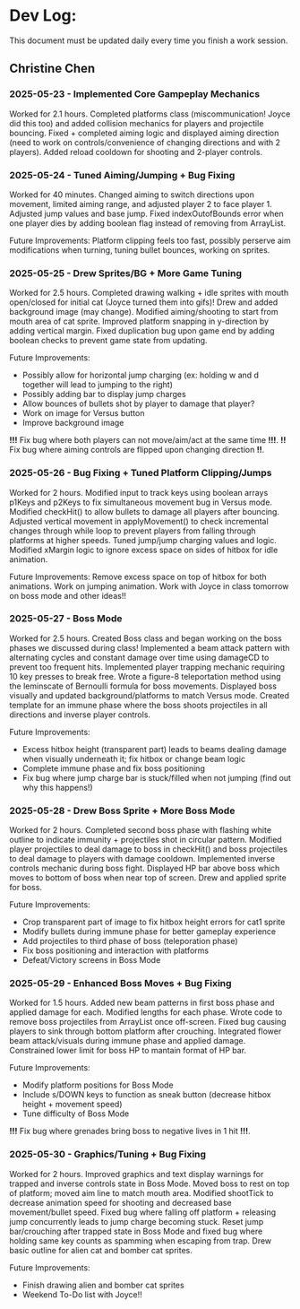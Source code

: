 # Dev Log:

This document must be updated daily every time you finish a work session.

## Christine Chen

### 2025-05-23 - Implemented Core Gampeplay Mechanics
Worked for 2.1 hours. Completed platforms class (miscommunication! Joyce did this too) and added collision mechanics for players and projectile bouncing. Fixed + completed aiming logic and displayed aiming direction (need to work on controls/convenience of changing directions and with 2 players). Added reload cooldown for shooting and 2-player controls.

### 2025-05-24 - Tuned Aiming/Jumping + Bug Fixing
Worked for 40 minutes. Changed aiming to switch directions upon movement, limited aiming range, and adjusted player 2 to face player 1. Adjusted jump values and base jump. Fixed indexOutofBounds error when one player dies by adding boolean flag instead of removing from ArrayList.

Future Improvements: Platform clipping feels too fast, possibly perserve aim modifications when turning, tuning bullet bounces, working on sprites.

### 2025-05-25 - Drew Sprites/BG + More Game Tuning
Worked for 2.5 hours. Completed drawing walking + idle sprites with mouth open/closed for initial cat (Joyce turned them into gifs)! Drew and added background image (may change). Modified aiming/shooting to start from mouth area of cat sprite. Improved platform snapping in y-direction by adding vertical margin. Fixed duplication bug upon game end by adding boolean checks to prevent game state from updating.

Future Improvements:
- Possibly allow for horizontal jump charging (ex: holding w and d together will lead to jumping to the right)
- Possibly adding bar to display jump charges
- Allow bounces of bullets shot by player to damage that player?
- Work on image for Versus button
- Improve background image

**!!!** Fix bug where both players can not move/aim/act at the same time **!!!**. **!!** Fix bug where aiming controls are flipped upon changing direction **!!**.

### 2025-05-26 - Bug Fixing + Tuned Platform Clipping/Jumps
Worked for 2 hours. Modified input to track keys using boolean arrays p1Keys and p2Keys to fix simultaneous movement bug in Versus mode. Modified checkHit() to allow bullets to damage all players after bouncing. Adjusted vertical movement in applyMovement() to check incremental changes through while loop to prevent players from falling through platforms at higher speeds. Tuned jump/jump charging values and logic. Modified xMargin logic to ignore excess space on sides of hitbox for idle animation.

Future Improvements: Remove excess space on top of hitbox for both animations. Work on jumping animation. Work with Joyce in class tomorrow on boss mode and other ideas!!

### 2025-05-27 - Boss Mode
Worked for 2.5 hours. Created Boss class and began working on the boss phases we discussed during class! Implemented a beam attack pattern with alternating cycles and constant damage over time using damageCD to prevent too frequent hits. Implemented player trapping mechanic requiring 10 key presses to break free. Wrote a figure-8 teleportation method using the leminscate of Bernoulli formula for boss movements. Displayed boss visually and updated background/platforms to match Versus mode. Created template for an immune phase where the boss shoots projectiles in all directions and inverse player controls.

Future Improvements:
- Excess hitbox height (transparent part) leads to beams dealing damage when visually underneath it; fix hitbox or change beam logic
- Complete immune phase and fix boss positioning
- Fix bug where jump charge bar is stuck/filled when not jumping (find out why this happens!)

### 2025-05-28 - Drew Boss Sprite + More Boss Mode
Worked for 2 hours. Completed second boss phase with flashing white outline to indicate immunity + projectiles shot in circular pattern. Modified player projectiles to deal damage to boss in checkHit() and boss projectiles to deal damage to players with damage cooldown. Implemented inverse controls mechanic during boss fight. Displayed HP bar above boss which moves to bottom of boss when near top of screen. Drew and applied sprite for boss.

Future Improvements:
- Crop transparent part of image to fix hitbox height errors for cat1 sprite
- Modify bullets during immune phase for better gameplay experience
- Add projectiles to third phase of boss (teleporation phase)
- Fix boss positioning and interaction with platforms
- Defeat/Victory screens in Boss Mode

### 2025-05-29 - Enhanced Boss Moves + Bug Fixing
Worked for 1.5 hours. Added new beam patterns in first boss phase and applied damage for each. Modified lengths for each phase. Wrote code to remove boss projectiles from ArrayList once off-screen. Fixed bug causing players to sink through bottom platform after crouching. Integrated flower beam attack/visuals during immune phase and applied damage. Constrained lower limit for boss HP to mantain format of HP bar.

Future Improvements:
- Modify platform positions for Boss Mode
- Include s/DOWN keys to function as sneak button (decrease hitbox height + movement speed)
- Tune difficulty of Boss Mode

**!!!** Fix bug where grenades bring boss to negative lives in 1 hit **!!!**.

### 2025-05-30 - Graphics/Tuning + Bug Fixing
Worked for 2 hours. Improved graphics and text display warnings for trapped and inverse controls state in Boss Mode. Moved boss to rest on top of platform; moved aim line to match mouth area. Modified shootTick to decrease animation speed for shooting and decreased base movement/bullet speed. Fixed bug where falling off platform + releasing jump concurrently leads to jump charge becoming stuck. Reset jump bar/crouching after trapped state in Boss Mode and fixed bug where holding same key counts as spamming when escaping from trap. Drew basic outline for alien cat and bomber cat sprites.  

Future Improvements:
- Finish drawing alien and bomber cat sprites
- Weekend To-Do list with Joyce!!
